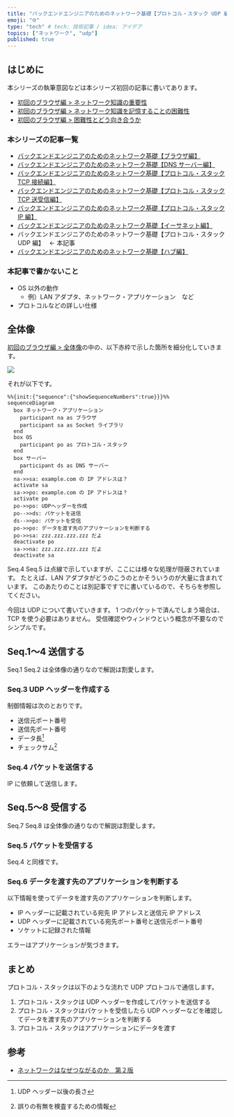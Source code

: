 ```yaml
---
title: "バックエンドエンジニアのためのネットワーク基礎【プロトコル・スタック UDP 編】"
emoji: "🌐"
type: "tech" # tech: 技術記事 / idea: アイデア
topics: ["ネットワーク", "udp"]
published: true
---
```


## はじめに

本シリーズの執筆意図などは本シリーズ初回の記事に書いてあります。

- [初回のブラウザ編 > ネットワーク知識の重要性](https://zenn.dev/jnkmtsd/articles/0d129a7aa0947b#%E3%83%8D%E3%83%83%E3%83%88%E3%83%AF%E3%83%BC%E3%82%AF%E7%9F%A5%E8%AD%98%E3%81%AE%E9%87%8D%E8%A6%81%E6%80%A7)
- [初回のブラウザ編 > ネットワーク知識を記憶することの困難性](https://zenn.dev/jnkmtsd/articles/0d129a7aa0947b#%E3%83%8D%E3%83%83%E3%83%88%E3%83%AF%E3%83%BC%E3%82%AF%E7%9F%A5%E8%AD%98%E3%82%92%E8%A8%98%E6%86%B6%E3%81%99%E3%82%8B%E3%81%93%E3%81%A8%E3%81%AE%E5%9B%B0%E9%9B%A3%E6%80%A7)
- [初回のブラウザ編 > 困難性とどう向き合うか](https://zenn.dev/jnkmtsd/articles/0d129a7aa0947b#%E5%9B%B0%E9%9B%A3%E6%80%A7%E3%81%A8%E3%81%A9%E3%81%86%E5%90%91%E3%81%8D%E5%90%88%E3%81%86%E3%81%8B)

### 本シリーズの記事一覧

- [バックエンドエンジニアのためのネットワーク基礎【ブラウザ編】](https://zenn.dev/jnkmtsd/articles/0d129a7aa0947b)
- [バックエンドエンジニアのためのネットワーク基礎【DNS サーバー編】](https://zenn.dev/jnkmtsd/articles/e59e42beec39e0)
- [バックエンドエンジニアのためのネットワーク基礎【プロトコル・スタック TCP 接続編】](https://zenn.dev/jnkmtsd/articles/e0ecb28f1875f2)
- [バックエンドエンジニアのためのネットワーク基礎【プロトコル・スタック TCP 送受信編】](https://zenn.dev/jnkmtsd/articles/37a25508b30635)
- [バックエンドエンジニアのためのネットワーク基礎【プロトコル・スタック IP 編】](https://zenn.dev/jnkmtsd/articles/61f104becc1750)
- [バックエンドエンジニアのためのネットワーク基礎【イーサネット編】](https://zenn.dev/jnkmtsd/articles/c50f9113995773)
- バックエンドエンジニアのためのネットワーク基礎【プロトコル・スタック UDP 編】　 ← 本記事
- [バックエンドエンジニアのためのネットワーク基礎【ハブ編】](https://zenn.dev/jnkmtsd/articles/24874950f6e4ea)

### 本記事で書かないこと

- OS 以外の動作
  - 例）LAN アダプタ、ネットワーク・アプリケーション　など
- プロトコルなどの詳しい仕様

## 全体像

[初回のブラウザ編 > 全体像](https://zenn.dev/jnkmtsd/articles/0d129a7aa0947b#%E5%85%A8%E4%BD%93%E5%83%8F)の中の、以下赤枠で示した箇所を細分化していきます。

![](https://storage.googleapis.com/zenn-user-upload/f8cda93f5ee5-20231220.png)

それが以下です。

```mermaid
%%{init:{"sequence":{"showSequenceNumbers":true}}}%%
sequenceDiagram
  box ネットワーク・アプリケーション
    participant na as ブラウザ
    participant sa as Socket ライブラリ
  end
  box OS
    participant po as プロトコル・スタック
  end
  box サーバー
    participant ds as DNS サーバー
  end
  na->>sa: example.com の IP アドレスは？
  activate sa
  sa->>po: example.com の IP アドレスは？
  activate po
  po->>po: UDPヘッダーを作成
  po-->>ds: パケットを送信
  ds-->>po: パケットを受信
  po->>po: データを渡す先のアプリケーションを判断する
  po->>sa: zzz.zzz.zzz.zzz だよ
  deactivate po
  sa->>na: zzz.zzz.zzz.zzz だよ
  deactivate sa
```

Seq.4 Seq.5 は点線で示していますが、ここには様々な処理が隠蔽されています。
たとえば、LAN アダプタがどうのこうのとかそういうのが大量に含まれています。
このあたりのことは別記事ですでに書いているので、そちらを参照してください。

今回は UDP について書いていきます。
1 つのパケットで済んでしまう場合は、TCP を使う必要はありません。
受信確認やウィンドウという概念が不要なのでシンプルです。

## Seq.1〜4 送信する

Seq.1 Seq.2 は全体像の通りなので解説は割愛します。

### Seq.3 UDP ヘッダーを作成する

制御情報は次のとおりです。

- 送信元ポート番号
- 送信先ポート番号
- データ長[^1]
- チェックサム[^2]

[^1]: UDP ヘッダー以後の長さ
[^2]: 誤りの有無を検査するための情報

### Seq.4 パケットを送信する

IP に依頼して送信します。

## Seq.5〜8 受信する

Seq.7 Seq.8 は全体像の通りなので解説は割愛します。

### Seq.5 パケットを受信する

Seq.4 と同様です。

### Seq.6 データを渡す先のアプリケーションを判断する

以下情報を使ってデータを渡す先のアプリケーションを判断します。

- IP ヘッダーに記載されている宛先 IP アドレスと送信元 IP アドレス
- UDP ヘッダーに記載されている宛先ポート番号と送信元ポート番号
- ソケットに記録された情報

エラーはアプリケーションが気づきます。

## まとめ

プロトコル・スタックは以下のような流れで UDP プロトコルで通信します。

1. プロトコル・スタックは UDP ヘッダーを作成してパケットを送信する
2. プロトコル・スタックはパケットを受信したら UDP ヘッダーなどを確認してデータを渡す先のアプリケーションを判断する
3. プロトコル・スタックはアプリケーションにデータを渡す

## 参考

- [ネットワークはなぜつながるのか　第２版](https://www.amazon.co.jp/dp/B077XSB8BS)
